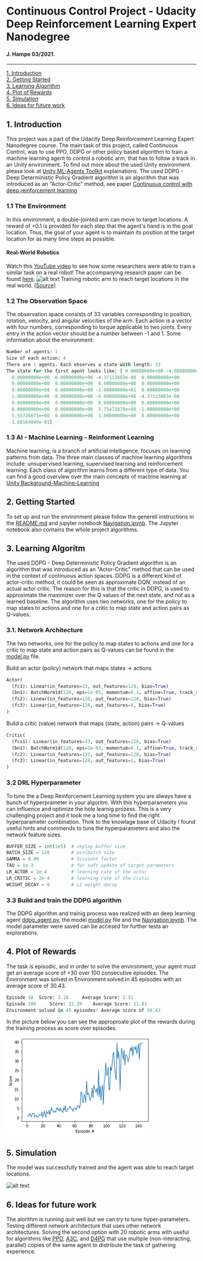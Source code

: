 # Continuous Control Project - Udacity Deep Reinforcement Learning Expert Nanodegree
#### J. Hampe 03/2021.
---

[1. Introduction](#intro)  
[2. Getting Started](#start)  
[3. Learning Algorithm](#algo)  
[4. Plot of Rewards](#plot)  
[5. Simulation](#sim)  
[6. Ideas for future work](#future)  

[//]: # (Image References)
[image1]: ./pictures/score_episode.png "Score over Episode"
[image2]: https://user-images.githubusercontent.com/10624937/42135619-d90f2f28-7d12-11e8-8823-82b970a54d7e.gif "Trained Agent"
[image3]: ./pictures/roboticarm.jpg

<a name="intro"></a>
## 1. Introduction
This project was a part of the Udacity Deep Reinforcement Learning Expert Nanodegree course. The main task of this project, called Continuous Control, was to use PPO, DDPG or other policy based algorithm to train a machine learning agent to control a robotic arm, that has to follow a track in an Unity environment. To find out more about the used Unity environment please look at [Unity ML-Agents Toolkit](https://github.com/Unity-Technologies/ml-agents) explainations. The used DDPG - Deep Deterministic Policy Gradient algorithm is an algorithm that was introduced as an "Actor-Critic" method, see paper [Continuous control with deep reinforcement learning](https://arxiv.org/abs/1509.02971)

### 1.1 The Environment
In this environment, a double-jointed arm can move to target locations. A reward of +0.1 is provided for each step that the agent's hand is in the goal location. Thus, the goal of your agent is to maintain its position at the target location for as many time steps as possible.

#### Real-World Robotics 
Watch this [YouTube video](https://www.youtube.com/watch?v=ZVIxt2rt1_4) to see how some researchers were able to train a similar task on a real robot! The accompanying research paper can be found [here](https://arxiv.org/pdf/1803.07067.pdf).
![alt text][image3]
Training robotic arm to reach target locations in the real world. [(Source)](https://www.youtube.com/watch?v=ZVIxt2rt1_4)

### 1.2 The Observation Space
The observation space consists of 33 variables corresponding to position, rotation, velocity, and angular velocities of the arm. Each action is a vector with four numbers, corresponding to torque applicable to two joints. Every entry in the action vector should be a number between -1 and 1.
Some information about the environment:
```python
Number of agents: 1
Size of each action: 4
There are 1 agents. Each observes a state with length: 33
The state for the first agent looks like: [ 0.00000000e+00 -4.00000000e+00  0.00000000e+00  1.00000000e+00
 -0.00000000e+00 -0.00000000e+00 -4.37113883e-08  0.00000000e+00
  0.00000000e+00  0.00000000e+00  0.00000000e+00  0.00000000e+00
  0.00000000e+00  0.00000000e+00 -1.00000000e+01  0.00000000e+00
  1.00000000e+00 -0.00000000e+00 -0.00000000e+00 -4.37113883e-08
  0.00000000e+00  0.00000000e+00  0.00000000e+00  0.00000000e+00
  0.00000000e+00  0.00000000e+00  5.75471878e+00 -1.00000000e+00
  5.55726671e+00  0.00000000e+00  1.00000000e+00  0.00000000e+00
 -1.68164849e-01]
```
### 1.3 AI - Machine Learning - Reinforment Learning
Machine learning, is a branch of artificial intelligence, focuses on learning patterns from data. The three main classes of machine learning algorithms include: unsupervised learning, supervised learning and reinforcement learning. Each class of algorithm learns from a different type of data. You can find a good overview over the main concepts of machine learning at [Unity Background-Machine-Learning](https://github.com/Unity-Technologies/ml-agents/blob/master/docs/Background-Machine-Learning.md)

<a name="start"></a>
## 2. Getting Started
To set up and run the environment please follow the generell instructions in the [README.md](./README.md) and jupyter notebook [Navigation.ipynb](./Navigation.ipynb). The Jupyter notebook also contains the whole project algorithms.

<a name="algo"></a>
## 3. Learning Algoritm
The used DDPG - Deep Deterministic Policy Gradient algorithm is an algorithm that was introduced as an "Actor-Critic" method that can be used in the context of continuous action spaces. DDPG is a different kind of actor-critic method, it could be seen as approximate DQN, instead of an actual actor critic. The reason for this is that the critic in DDPG, is used to approximate the maximizer over the Q values of the next state, and not as a learned baseline. The algorithm uses two networks, one for the policy to map states to actions and one for a critic to map state and action pairs as Q-values.

### 3.1. Network Architecture

The two networks, one for the policy to map states to actions and one for a critic to map state and action pairs as Q-values can be found in the [model.py](./model.py) file.

Build an actor (policy) network that maps states -> actions
```python
Actor(
  (fc1): Linear(in_features=33, out_features=128, bias=True)
  (bn1): BatchNorm1d(128, eps=1e-05, momentum=0.1, affine=True, track_running_stats=True)
  (fc2): Linear(in_features=128, out_features=128, bias=True)
  (fc3): Linear(in_features=128, out_features=4, bias=True)
)
```
Build a critic (value) network that maps (state, action) pairs -> Q-values
```python
Critic(
  (fcs1): Linear(in_features=33, out_features=128, bias=True)
  (bn1): BatchNorm1d(128, eps=1e-05, momentum=0.1, affine=True, track_running_stats=True)
  (fc2): Linear(in_features=132, out_features=128, bias=True)
  (fc3): Linear(in_features=128, out_features=1, bias=True)
)
```

### 3.2 DRL Hyperparameter
To tune the a Deep Reinforcement Learning system you are always have a bunch of hyperprameter in your algoritm. With this hyperparameters you can influence and optimize the hole learnig prozess. This is a very challenging project and it took me a long time to find the right hyperparameter combination. Thnk to the knowlage base of Udacity I found useful hints and commends to tune the hyperparameters and also the network feature sizes.

```python
BUFFER_SIZE = int(1e5)  # replay buffer size
BATCH_SIZE = 128        # minibatch size
GAMMA = 0.99            # discount factor
TAU = 1e-3              # for soft update of target parameters
LR_ACTOR = 2e-4         # learning rate of the actor
LR_CRITIC = 2e-4        # learning rate of the critic
WEIGHT_DECAY = 0        # L2 weight decay
```
### 3.3 Build and train the DDPG algorithm
The DDPG algorithm and trainig process was realized with an deep learning agent [ddpg_agent.py](./ddpg_agent.py), the model [model.py](./model.py) file and the [Navigation.ipynb](./Navigation.ipynb). The model parameter were saved can be accesed for further tests an explorations.


<a name="plot"></a>
## 4. Plot of Rewards
The task is episodic, and in order to solve the environment, your agent must get an average score of +30 over 100 consecutive episodes.
The Environment was solved in Environment solved in 45 episodes with an average score of 30.43.
```python
Episode 50 	Score: 3.18 	Average Score: 2.51
Episode 100 	Score: 22.29 	Average Score: 11.01
Environment solved in 45 episodes! Average score of 30.43
```
In the picture below you can see the approproate plot of the rewards during the training process as score over episodes.

![alt text][image1]  

## 5. Simulation<a name="sim"></a>
The model was successfully trained and the agent was able to reach target locations.

![alt text][image2]  

<a name="future"></a>
## 6. Ideas for future work
The alorithm is running quit well but we can try to tune hyper-parameters.
Testing different network architecture that uses other network architectures.
Solving the second option with 20 robotic arms with useful for algorithms like [PPO](https://arxiv.org/pdf/1707.06347.pdf), [A3C](https://arxiv.org/pdf/1602.01783.pdf), and [D4PG](https://openreview.net/pdf?id=SyZipzbCb) that use multiple (non-interacting, parallel) copies of the same agent to distribute the task of gathering experience. 

